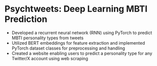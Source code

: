 # Psychtweets: Deep Learning MBTI Prediction

- Developed a recurrent neural network (RNN) using PyTorch to predict MBTI personality types from tweets
- Utilized BERT embeddings for feature extraction and implemented PyTorch dataset classes for preprocessing and handling
- Created a website enabling users to predict a personality type for any Twitter/X account using web scraping
